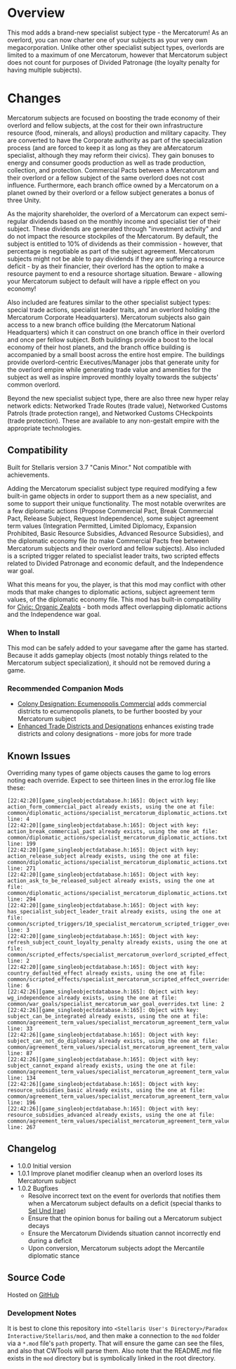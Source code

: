 # Overview

This mod adds a brand-new specialist subject type - the Mercatorum! As an overlord, you can now charter one of your subjects as your very own megacorporation. Unlike other other specialist subject types, overlords are limited to a maximum of one Mercatorum, however that Mercatorum subject does not count for purposes of Divided Patronage (the loyalty penalty for having multiple subjects).

# Changes

Mercatorum subjects are focused on boosting the trade economy of their overlord and fellow subjects, at the cost for their own infrastructure resource (food, minerals, and alloys) production and military capacity. They are converted to have the Corporate authority as part of the specialization process (and are forced to keep it as long as they are aMercatorum specialist, although they may reform their civics). They gain bonuses to energy and consumer goods production as well as trade production, collection, and protection. Commercial Pacts between a Mercatorum and their overlord or a fellow subject of the same overlord does not cost influence. Furthermore, each branch office owned by a Mercatorum on a planet owned by their overlord or a fellow subject generates a bonus of three Unity.

As the majority shareholder, the overlord of a Mercatorum can expect semi-regular dividends based on the monthly income and specialist tier of their subject. These dividends are generated through "investment activity" and do not impact the resource stockpiles of the Mercatorum. By default, the subject is entitled to 10% of dividends as their commission - however, that percentage is negotiable as part of the subject agreement. Mercatorum subjects might not be able to pay dividends if they are suffering a resource deficit - by as their financier, their overlord has the option to make a resource payment to end a resource shortage situation. Beware - allowing your Mercatorum subject to default will have a ripple effect on you economy!

Also included are features similar to the other specialist subject types: special trade actions, specialist leader traits, and an overlord holding (the Mercatorum Corporate Headquarters). Mercatorum subjects also gain access to a new branch office building (the Mercatorum National Headquarters) which it can construct on one branch office in their overlord and once per fellow subject. Both buildings provide a boost to the local economy of their host planets, and the branch office building is accompanied by a small boost across the entire host empire. The buildings provide overlord-centric Executives/Manager jobs that generate unity for the overlord empire while generating trade value and amenities for the subject as well as inspire improved monthly loyalty towards the subjects' common overlord.

Beyond the new specialist subject type, there are also three new hyper relay network edicts: Networked Trade Routes (trade value), Networked Customs Patrols (trade protection range), and Networked Customs CHeckpoints (trade protection). These are available to any non-gestalt empire with the appropriate technologies.

## Compatibility

Built for Stellaris version 3.7 "Canis Minor." Not compatible with achievements.

Adding the Mercatorum specialist subject type required modifying a few built-in game objects in order to support them as a new specialist, and some to support their unique functionality. The most notable overwrites are a few diplomatic actions (Propose Commercial Pact, Break Commercial Pact, Release Subject, Request Independence), some subject agreement term values (Integration Permitted, Limited Diplomacy, Expansion Prohibited, Basic Resource Subsidies, Advanced Resource Subsidies), and the diplomatic economy file (to make Commercial Pacts free between Mercatorum subjects and their overlord and fellow subjects). Also included is a scripted trigger related to specialist leader traits, two scripted effects related to Divided Patronage and economic default, and the Independence war goal.

What this means for you, the player, is that this mod may conflict with other mods that make changes to diplomatic actions, subject agreement term values, of the diplomatic economy file. This mod has built-in compatibility for [Civic: Organic Zealots](https://steamcommunity.com/sharedfiles/filedetails/?id=2920668465) - both mods affect overlapping diplomatic actions and the Independence war goal.

### When to Install

This mod can be safely added to your savegame after the game has started. Because it adds gameplay objects (most notably things related to the Mercatorum subject specialization), it should not be removed during a game.

### Recommended Companion Mods

* [Colony Designation: Ecumenopolis Commercial](https://steamcommunity.com/sharedfiles/filedetails/?id=2597129991) adds commercial districts to ecumenopolis planets, to be further boosted by your Mercatorum subject
* [Enhanced Trade Districts and Designations](https://steamcommunity.com/sharedfiles/filedetails/?id=2641081470) enhances existing trade districts and colony designations - more jobs for more trade

## Known Issues

Overriding many types of game objects causes the game to log errors noting each override. Expect to see thirteen lines in the error.log file like these:

```
[22:42:20][game_singleobjectdatabase.h:165]: Object with key: action_form_commercial_pact already exists, using the one at file: common/diplomatic_actions/specialist_mercatorum_diplomatic_actions.txt line: 4
[22:42:20][game_singleobjectdatabase.h:165]: Object with key: action_break_commercial_pact already exists, using the one at file: common/diplomatic_actions/specialist_mercatorum_diplomatic_actions.txt line: 199
[22:42:20][game_singleobjectdatabase.h:165]: Object with key: action_release_subject already exists, using the one at file: common/diplomatic_actions/specialist_mercatorum_diplomatic_actions.txt line: 271
[22:42:20][game_singleobjectdatabase.h:165]: Object with key: action_ask_to_be_released_subject already exists, using the one at file: common/diplomatic_actions/specialist_mercatorum_diplomatic_actions.txt line: 294
[22:42:20][game_singleobjectdatabase.h:165]: Object with key: has_specialist_subject_leader_trait already exists, using the one at file: common/scripted_triggers/10_specialist_mercatorum_scripted_trigger_overrides.txt line: 3
[22:42:20][game_singleobjectdatabase.h:165]: Object with key: refresh_subject_count_loyalty_penalty already exists, using the one at file: common/scripted_effects/specialist_mercatorum_overlord_scripted_effect_overrides.txt line: 2
[22:42:20][game_singleobjectdatabase.h:165]: Object with key: country_defaulted_effect already exists, using the one at file: common/scripted_effects/specialist_mercatorum_scripted_effect_overrides.txt line: 6
[22:42:26][game_singleobjectdatabase.h:165]: Object with key: wg_independence already exists, using the one at file: common/war_goals/specialist_mercatorum_war_goal_overrides.txt line: 2
[22:42:26][game_singleobjectdatabase.h:165]: Object with key: subject_can_be_integrated already exists, using the one at file: common/agreement_term_values/specialist_mercatorum_agreement_term_value_overrides.txt line: 33
[22:42:26][game_singleobjectdatabase.h:165]: Object with key: subject_can_not_do_diplomacy already exists, using the one at file: common/agreement_term_values/specialist_mercatorum_agreement_term_value_overrides.txt line: 87
[22:42:26][game_singleobjectdatabase.h:165]: Object with key: subject_cannot_expand already exists, using the one at file: common/agreement_term_values/specialist_mercatorum_agreement_term_value_overrides.txt line: 134
[22:42:26][game_singleobjectdatabase.h:165]: Object with key: resource_subsidies_basic already exists, using the one at file: common/agreement_term_values/specialist_mercatorum_agreement_term_value_overrides.txt line: 196
[22:42:26][game_singleobjectdatabase.h:165]: Object with key: resource_subsidies_advanced already exists, using the one at file: common/agreement_term_values/specialist_mercatorum_agreement_term_value_overrides.txt line: 267
```

## Changelog

* 1.0.0 Initial version
* 1.0.1 Improve planet modifier cleanup when an overlord loses its Mercatorum subject
* 1.0.2 Bugfixes
    * Resolve incorrect text on the event for overlords that notifies them when a Mercatorum subject defaults on a deficit (special thanks to [Sel Und Irae](https://steamcommunity.com/profiles/76561198202023932))
    * Ensure that the opinion bonus for bailing out a Mercatorum subject decays
    * Ensure the Mercatorum Dividends situation cannot incorrectly end during a deficit
    * Upon conversion, Mercatorum subjects adopt the Mercantile diplomatic stance

## Source Code

Hosted on [GitHub](https://github.com/corsairmarks/specialist_mercatorum)

### Development Notes

It is best to clone this repository into `<Stellaris User's Directory>/Paradox Interactive/Stellaris/mod`, and then make a connection to the `mod` folder via a `*.mod` file's `path` property. That will ensure the game can see the files, and also that CWTools will parse them. Also note that the README.md file exists in the `mod` directory but is symbolically linked in the root directory.